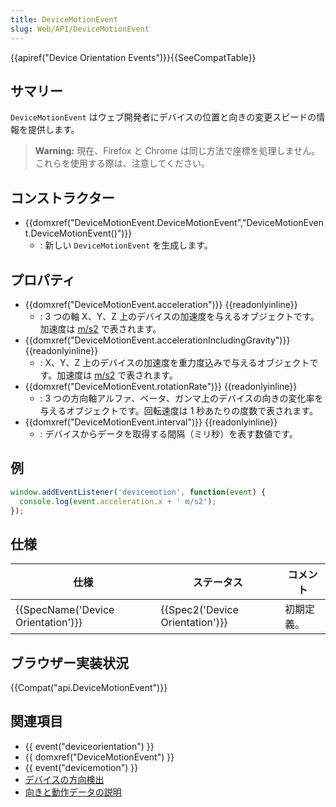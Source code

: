 ```yaml
---
title: DeviceMotionEvent
slug: Web/API/DeviceMotionEvent
---
```


{{apiref("Device Orientation Events")}}{{SeeCompatTable}}

## サマリー

`DeviceMotionEvent` はウェブ開発者にデバイスの位置と向きの変更スピードの情報を提供します。

> **Warning:** 現在、Firefox と Chrome は同じ方法で座標を処理しません。これらを使用する際は、注意してください。

## コンストラクター

- {{domxref("DeviceMotionEvent.DeviceMotionEvent","DeviceMotionEvent.DeviceMotionEvent()")}}
  - : 新しい `DeviceMotionEvent` を生成します。

## プロパティ

- {{domxref("DeviceMotionEvent.acceleration")}} {{readonlyinline}}
  - : 3 つの軸 X、Y、Z 上のデバイスの加速度を与えるオブジェクトです。加速度は [m/s2](https://en.wikipedia.org/wiki/Meter_per_second_squared) で表されます。
- {{domxref("DeviceMotionEvent.accelerationIncludingGravity")}} {{readonlyinline}}
  - : X、Y、Z 上のデバイスの加速度を重力度込みで与えるオブジェクトです。加速度は [m/s2](https://en.wikipedia.org/wiki/Meter_per_second_squared) で表されます。
- {{domxref("DeviceMotionEvent.rotationRate")}} {{readonlyinline}}
  - : 3 つの方向軸アルファ、ベータ、ガンマ上のデバイスの向きの変化率を与えるオブジェクトです。回転速度は 1 秒あたりの度数で表されます。
- {{domxref("DeviceMotionEvent.interval")}} {{readonlyinline}}
  - : デバイスからデータを取得する間隔（ミリ秒）を表す数値です。

## 例

```js
window.addEventListener('devicemotion', function(event) {
  console.log(event.acceleration.x + ' m/s2');
});
```

## 仕様

| 仕様                                         | ステータス                               | コメント   |
| -------------------------------------------- | ---------------------------------------- | ---------- |
| {{SpecName('Device Orientation')}} | {{Spec2('Device Orientation')}} | 初期定義。 |

## ブラウザー実装状況

{{Compat("api.DeviceMotionEvent")}}

## 関連項目

- {{ event("deviceorientation") }}
- {{ domxref("DeviceMotionEvent") }}
- {{ event("devicemotion") }}
- [デバイスの方向検出](/ja/docs/WebAPI/Detecting_device_orientation)
- [向きと動作データの説明](/ja/DOM/Orientation_and_motion_data_explained)
